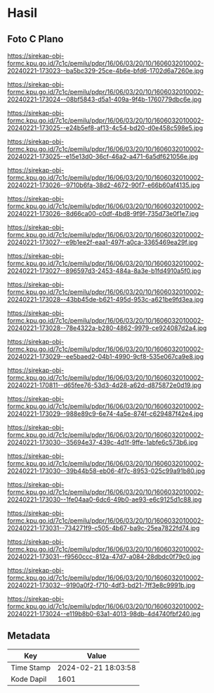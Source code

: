 # Hasil

## Foto C Plano

https://sirekap-obj-formc.kpu.go.id/7c1c/pemilu/pdpr/16/06/03/20/10/1606032010002-20240221-173023--ba5bc329-25ce-4b6e-bfd6-1702d6a7260e.jpg

https://sirekap-obj-formc.kpu.go.id/7c1c/pemilu/pdpr/16/06/03/20/10/1606032010002-20240221-173024--08bf5843-d5a1-409a-9f4b-1760779dbc6e.jpg

https://sirekap-obj-formc.kpu.go.id/7c1c/pemilu/pdpr/16/06/03/20/10/1606032010002-20240221-173025--e24b5ef8-af13-4c54-bd20-d0e458c598e5.jpg

https://sirekap-obj-formc.kpu.go.id/7c1c/pemilu/pdpr/16/06/03/20/10/1606032010002-20240221-173025--e15e13d0-36cf-46a2-a471-6a5df621056e.jpg

https://sirekap-obj-formc.kpu.go.id/7c1c/pemilu/pdpr/16/06/03/20/10/1606032010002-20240221-173026--9710b6fa-38d2-4672-90f7-e66b60af4135.jpg

https://sirekap-obj-formc.kpu.go.id/7c1c/pemilu/pdpr/16/06/03/20/10/1606032010002-20240221-173026--8d66ca00-c0df-4bd8-9f9f-735d73e0f1e7.jpg

https://sirekap-obj-formc.kpu.go.id/7c1c/pemilu/pdpr/16/06/03/20/10/1606032010002-20240221-173027--e9b1ee2f-eaa1-497f-a0ca-3365469ea29f.jpg

https://sirekap-obj-formc.kpu.go.id/7c1c/pemilu/pdpr/16/06/03/20/10/1606032010002-20240221-173027--896597d3-2453-484a-8a3e-b1fd4910a5f0.jpg

https://sirekap-obj-formc.kpu.go.id/7c1c/pemilu/pdpr/16/06/03/20/10/1606032010002-20240221-173028--43bb45de-b621-495d-953c-a621be9fd3ea.jpg

https://sirekap-obj-formc.kpu.go.id/7c1c/pemilu/pdpr/16/06/03/20/10/1606032010002-20240221-173028--78e4322a-b280-4862-9979-ce924087d2a4.jpg

https://sirekap-obj-formc.kpu.go.id/7c1c/pemilu/pdpr/16/06/03/20/10/1606032010002-20240221-173029--ee5baed2-04b1-4990-9cf8-535e067ca9e8.jpg

https://sirekap-obj-formc.kpu.go.id/7c1c/pemilu/pdpr/16/06/03/20/10/1606032010002-20240221-170811--d65fee76-53d3-4d28-a62d-d875872e0d19.jpg

https://sirekap-obj-formc.kpu.go.id/7c1c/pemilu/pdpr/16/06/03/20/10/1606032010002-20240221-173029--988e89c9-6e74-4a5e-874f-c629487f42e4.jpg

https://sirekap-obj-formc.kpu.go.id/7c1c/pemilu/pdpr/16/06/03/20/10/1606032010002-20240221-173030--35694e37-439c-4d1f-9ffe-1abfe6c573b6.jpg

https://sirekap-obj-formc.kpu.go.id/7c1c/pemilu/pdpr/16/06/03/20/10/1606032010002-20240221-173030--39b44b58-eb06-4f7c-8953-025c99a91b80.jpg

https://sirekap-obj-formc.kpu.go.id/7c1c/pemilu/pdpr/16/06/03/20/10/1606032010002-20240221-173030--1fe04aa0-6dc6-49b0-ae93-e6c9125d1c88.jpg

https://sirekap-obj-formc.kpu.go.id/7c1c/pemilu/pdpr/16/06/03/20/10/1606032010002-20240221-173031--734271f9-c505-4b67-ba9c-25ea7822fd74.jpg

https://sirekap-obj-formc.kpu.go.id/7c1c/pemilu/pdpr/16/06/03/20/10/1606032010002-20240221-173031--f9560ccc-812a-47d7-a084-28dbdc0f79c0.jpg

https://sirekap-obj-formc.kpu.go.id/7c1c/pemilu/pdpr/16/06/03/20/10/1606032010002-20240221-173032--9190a0f2-f710-4df3-bd21-7ff3e8c9991b.jpg

https://sirekap-obj-formc.kpu.go.id/7c1c/pemilu/pdpr/16/06/03/20/10/1606032010002-20240221-173024--e119b8b0-63a1-4013-98db-4d4740fbf240.jpg


## Metadata

| Key        | Value               |
| ---------- | ------------------- |
| Time Stamp | 2024-02-21 18:03:58 |
| Kode Dapil | 1601                |



